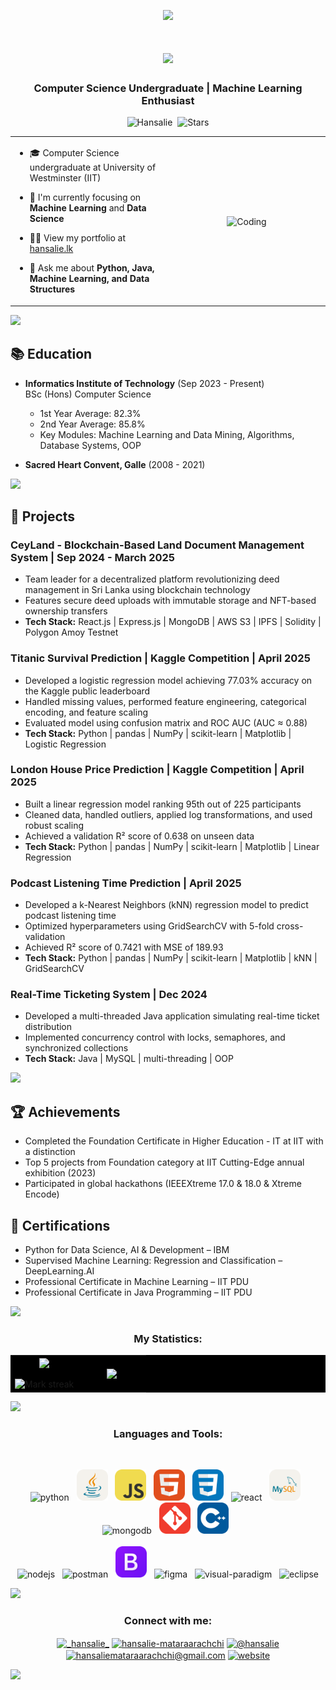<p align="center" ><img  src = "https://github.com/7oSkaaa/7oSkaaa/blob/main/Images/about_me.gif?raw=true" width = 100px></p>
<h1 align="center">
    <img src="https://readme-typing-svg.herokuapp.com/?font=Righteous&size=32&center=true&vCenter=true&width=500&height=65&duration=4200&pause=1800&lines=Hi+There!+👋;+I'm+Hansalie!;" />
</h1>        
<h3 align="center">Computer Science Undergraduate | Machine Learning Enthusiast</h3>
<p align="center">
    <img src="https://komarev.com/ghpvc/?username=Hansalie&label=Profile%20Views&color=0e75b6&style=flat" alt="Hansalie" />&nbsp;
    <img alt="Stars" src="https://img.shields.io/github/stars/Hansalie?style=flat-square&label=Stars&labelColor=343b41"/>
</p>

<table align="center">
<tr border="none">
<td width="50%" align="left">
  
- 🎓 Computer Science undergraduate at University of Westminster (IIT)

- 🌱 I'm currently focusing on **Machine Learning** and **Data Science**

- 👨‍💻 View my portfolio at [hansalie.lk](https://hansalie.lk)

- 💬 Ask me about **Python, Java, Machine Learning, and Data Structures**

</td>
<td width="50%" align="center">

  <img align="center" alt="Coding" width="440" src="https://user-images.githubusercontent.com/74038190/212749447-bfb7e725-6987-49d9-ae85-2015e3e7cc41.gif">

  
  </td>
</tr>
</table>

<!--horizontal divider(gradiant)-->
<img src="https://user-images.githubusercontent.com/73097560/115834477-dbab4500-a447-11eb-908a-139a6edaec5c.gif">

## 📚 Education
- **Informatics Institute of Technology** (Sep 2023 - Present)  
  BSc (Hons) Computer Science
  - 1st Year Average: 82.3%
  - 2nd Year Average: 85.8%
  - Key Modules: Machine Learning and Data Mining, Algorithms, Database Systems, OOP

- **Sacred Heart Convent, Galle** (2008 - 2021)

<!--horizontal divider(gradiant)-->
<img src="https://user-images.githubusercontent.com/73097560/115834477-dbab4500-a447-11eb-908a-139a6edaec5c.gif">

## 🚀 Projects

### CeyLand - Blockchain-Based Land Document Management System | Sep 2024 - March 2025
- Team leader for a decentralized platform revolutionizing deed management in Sri Lanka using blockchain technology
- Features secure deed uploads with immutable storage and NFT-based ownership transfers
- **Tech Stack:** React.js | Express.js | MongoDB | AWS S3 | IPFS | Solidity | Polygon Amoy Testnet

### Titanic Survival Prediction | Kaggle Competition | April 2025
- Developed a logistic regression model achieving 77.03% accuracy on the Kaggle public leaderboard
- Handled missing values, performed feature engineering, categorical encoding, and feature scaling
- Evaluated model using confusion matrix and ROC AUC (AUC ≈ 0.88)
- **Tech Stack:** Python | pandas | NumPy | scikit-learn | Matplotlib | Logistic Regression

### London House Price Prediction | Kaggle Competition | April 2025
- Built a linear regression model ranking 95th out of 225 participants
- Cleaned data, handled outliers, applied log transformations, and used robust scaling
- Achieved a validation R² score of 0.638 on unseen data
- **Tech Stack:** Python | pandas | NumPy | scikit-learn | Matplotlib | Linear Regression

### Podcast Listening Time Prediction | April 2025
- Developed a k-Nearest Neighbors (kNN) regression model to predict podcast listening time
- Optimized hyperparameters using GridSearchCV with 5-fold cross-validation
- Achieved R² score of 0.7421 with MSE of 189.93
- **Tech Stack:** Python | pandas | NumPy | scikit-learn | Matplotlib | kNN | GridSearchCV

### Real-Time Ticketing System | Dec 2024
- Developed a multi-threaded Java application simulating real-time ticket distribution
- Implemented concurrency control with locks, semaphores, and synchronized collections
- **Tech Stack:** Java | MySQL | multi-threading | OOP

<!--horizontal divider(gradiant)-->
<img src="https://user-images.githubusercontent.com/73097560/115834477-dbab4500-a447-11eb-908a-139a6edaec5c.gif">

## 🏆 Achievements
- Completed the Foundation Certificate in Higher Education - IT at IIT with a distinction
- Top 5 projects from Foundation category at IIT Cutting-Edge annual exhibition (2023)
- Participated in global hackathons (IEEEXtreme 17.0 & 18.0 & Xtreme Encode)

## 📜 Certifications
- Python for Data Science, AI & Development – IBM
- Supervised Machine Learning: Regression and Classification – DeepLearning.AI
- Professional Certificate in Machine Learning – IIT PDU
- Professional Certificate in Java Programming – IIT PDU

<!--horizontal divider(gradiant)-->
<img src="https://user-images.githubusercontent.com/73097560/115834477-dbab4500-a447-11eb-908a-139a6edaec5c.gif">

<h3 align="center">My Statistics:</h3>
<p align="center">
<table align="center" style="background-color: black;">
<tr border="none">
<td width="50%" align="center">
  
  <img  align="center"  src="https://github-readme-stats.vercel.app/api?username=Hansalie&show_icons=true&locale=en&theme=dark" />
  <br></br>
  <img  title="🔥 Get streak stats for your profile at git.io/streak-stats" alt="Mark streak" src="https://github-readme-streak-stats.herokuapp.com/?user=Hansalie&theme=dark&hide_border=false" /> 
</td>
<td width="50%" align="center">

  <img  align="center"  src="https://github-readme-stats.vercel.app/api/top-langs?username=Hansalie&show_icons=true&locale=en&layout=compact&theme=dark"/>
  
  </td>
</tr>
</table>

<!--horizontal divider(gradiant)-->
<img src="https://user-images.githubusercontent.com/73097560/115834477-dbab4500-a447-11eb-908a-139a6edaec5c.gif">

<h3 align="center">Languages and Tools:</h3>
<br>
<p align="center"> 
  <img src="https://github.com/Scar1109/skill-icons/blob/main/icons/Python-Light.svg" alt="python" width="50" height="50"/>&nbsp;&nbsp;
  <img src="https://github.com/tandpfun/skill-icons/blob/main/icons/Java-Light.svg" alt="java" width="50" height="50"/>&nbsp;&nbsp;
  <img src="https://github.com/tandpfun/skill-icons/blob/main/icons/JavaScript.svg" alt="javascript" width="50" height="50"/>&nbsp;&nbsp;
  <img src="https://github.com/tandpfun/skill-icons/blob/main/icons/HTML.svg" alt="html5" width="50" height="50"/>&nbsp;&nbsp;
  <img src="https://github.com/tandpfun/skill-icons/blob/main/icons/CSS.svg" alt="css3" width="50" height="50"/>&nbsp;&nbsp;
  <img src="https://github.com/Scar1109/skill-icons/blob/main/icons/React-Light.svg" alt="react" width="50" height="50"/>&nbsp;&nbsp;
  <img src="https://github.com/tandpfun/skill-icons/blob/main/icons/MySQL-Light.svg" alt="mysql" width="50" height="50"/>&nbsp;&nbsp;
  <img src="https://github.com/Scar1109/skill-icons/blob/main/icons/MongoDB.svg" alt="mongodb" width="50" height="50"/>&nbsp;&nbsp;
  <img src="https://github.com/tandpfun/skill-icons/blob/main/icons/Git.svg" alt="git" width="50" height="50"/>&nbsp;&nbsp;
  <img src="https://github.com/tandpfun/skill-icons/blob/main/icons/CPP.svg" alt="cplusplus" width="50" height="50"/>&nbsp;&nbsp;
  <br>
  <br>
  <img src="https://github.com/Scar1109/skill-icons/blob/main/icons/NodeJS-Light.svg" alt="nodejs" width="50" height="50"/>&nbsp;&nbsp;
  <img src="https://github.com/Scar1109/skill-icons/blob/main/icons/Postman.svg" alt="postman" width="50" height="50"/>&nbsp;&nbsp;
  <img src="https://github.com/tandpfun/skill-icons/blob/main/icons/Bootstrap.svg" alt="bootstrap" width="50" height="50"/>&nbsp;&nbsp;
  <img src="https://github.com/Scar1109/skill-icons/blob/main/icons/Figma-Light.svg" alt="figma" width="50" height="50"/>&nbsp;&nbsp;
  <img src="https://user-images.githubusercontent.com/25181517/192108890-200809d1-439c-4e23-90d3-b090cf9a4eea.png" alt="visual-paradigm" width="50" height="50"/>&nbsp;&nbsp;
  <img src="https://user-images.githubusercontent.com/25181517/192108891-d86b6220-e232-423a-bf5f-90903e6887c3.png" alt="eclipse" width="50" height="50"/>
</p>

<!--horizontal divider(gradiant)-->
<img src="https://user-images.githubusercontent.com/73097560/115834477-dbab4500-a447-11eb-908a-139a6edaec5c.gif">

<h3 align="center">Connect with me:</h3>
<p align="center">
  <a href="https://instagram.com/_hansalie_" target="_blank"><img align="center" src="https://raw.githubusercontent.com/rahuldkjain/github-profile-readme-generator/master/src/images/icons/Social/instagram.svg" alt="_hansalie_" height="30" width="40" /></a>
  <a href="https://linkedin.com/in/hansalie-mataraarachchi-b683b7293/" target="_blank"><img align="center" src="https://raw.githubusercontent.com/rahuldkjain/github-profile-readme-generator/master/src/images/icons/Social/linked-in-alt.svg" alt="hansalie-mataraarachchi" height="25" width="35" /></a>
  <a href="https://www.hackerrank.com/@hansalie" target="_blank"><img align="center" src="https://raw.githubusercontent.com/rahuldkjain/github-profile-readme-generator/master/src/images/icons/Social/hackerrank.svg" alt="@hansalie" height="40" width="45" /></a>
  <a href="mailto:hansaliemataraarachchi@gmail.com" target="_blank"><img align="center" src="https://github.com/TheDudeThatCode/TheDudeThatCode/raw/master/Assets/Gmail.svg" alt="hansaliemataraarachchi@gmail.com" height="30" width="40" /></a>
  <a href="https://hansalie.lk" target="_blank"><img align="center" src="https://github.com/TheDudeThatCode/TheDudeThatCode/raw/master/Assets/Earth.gif" alt="website" height="30" width="40" /></a>
</p>

<!--horizontal divider(gradiant)-->
<img src="https://user-images.githubusercontent.com/73097560/115834477-dbab4500-a447-11eb-908a-139a6edaec5c.gif">
